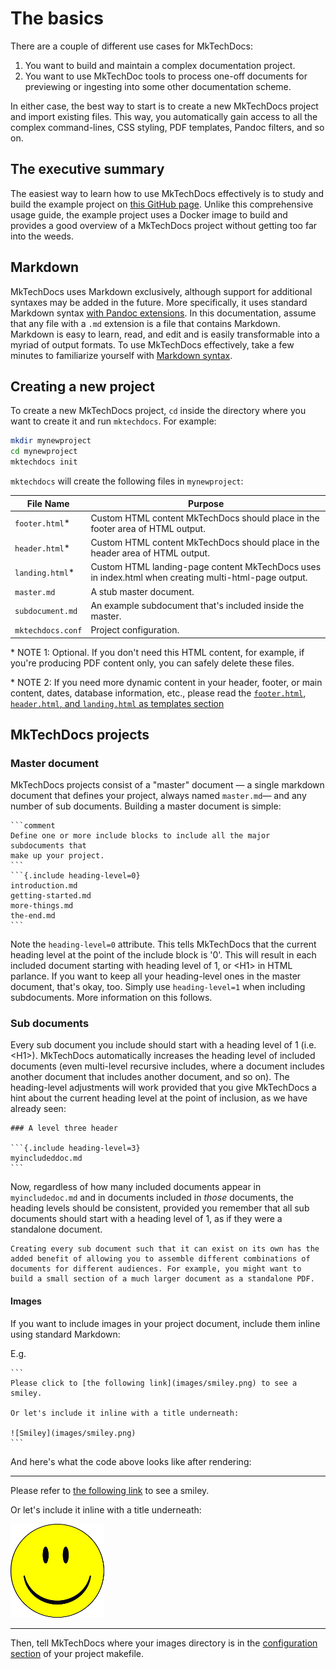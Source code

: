 # The basics

There are a couple of different use cases for MkTechDocs:

1. You want to build and maintain a complex documentation project.
2. You want to use MkTechDoc tools to process one-off documents for previewing or ingesting into some other documentation scheme.

In either case, the best way to start is to create a new MkTechDocs project and import existing files. This way, you automatically gain access to all the complex command-lines, CSS styling, PDF templates, Pandoc filters, and so on.

## The executive summary

The easiest way to learn how to use MkTechDocs effectively is to study and build the example project on [this GitHub page](https://github.com/jsseidel/ExampleMkTechDocs). Unlike this comprehensive usage guide, the example project uses a Docker image to build and provides a good overview of a MkTechDocs project without getting too far into the weeds.

## Markdown

MkTechDocs uses Markdown exclusively, although support for additional syntaxes may be added in the future. More specifically, it uses standard Markdown syntax [with Pandoc extensions](http://pandoc.org/MANUAL.html#pandocs-markdown). In this documentation, assume that any file with a `.md` extension is a file that contains Markdown. Markdown is easy to learn, read, and edit and is easily transformable into a myriad of output formats. To use MkTechDocs effectively, take a few minutes to familiarize yourself with [Markdown syntax](https://daringfireball.net/projects/markdown/syntax).

## Creating a new project

To create a new MkTechDocs project, `cd` inside the directory where you want to create it and run `mktechdocs`. For example:

```bash
mkdir mynewproject
cd mynewproject
mktechdocs init
```

`mktechdocs` will create the following files in `mynewproject`:

| File Name       | Purpose                                                                 |
|-----------------|-------------------------------------------------------------------------|
|`footer.html`\*|Custom HTML content MkTechDocs should place in the footer area of HTML output.|
|`header.html`\*|Custom HTML content MkTechDocs should place in the header area of HTML output.|
|`landing.html`\*|Custom HTML landing-page content MkTechDocs uses in index.html when creating multi-html-page output.|
|`master.md`|A stub master document.|
|`subdocument.md`|An example subdocument that's included inside the master.|
|`mktechdocs.conf`|Project configuration.|

\* NOTE 1: Optional. If you don't need this HTML content, for example, if you're producing PDF content only, you can safely delete these files.

\* NOTE 2: If you need more dynamic content in your header, footer, or main content, dates, database information, etc., please read the [`footer.html`, `header.html`, and `landing.html` as templates section](templates.html#footer.html-header.html-and-landing.html-as-templates)

## MkTechDocs projects

### Master document

MkTechDocs projects consist of a "master" document &mdash; a single markdown document that defines your project, always named `master.md`&mdash; and any number of sub documents. Building a master document is simple:

    ```comment
    Define one or more include blocks to include all the major subdocuments that
    make up your project.
    ```
    ```{.include heading-level=0}
    introduction.md
    getting-started.md
    more-things.md
    the-end.md
    ```

Note the `heading-level=0` attribute. This tells MkTechDocs that the current heading level at the point of the include block is '0'. This will result in each included document starting with heading level of 1, or &lt;H1&gt; in HTML parlance. If you want to keep all your heading-level ones in the master document, that's okay, too. Simply use `heading-level=1` when including subdocuments. More information on this follows.

### Sub documents

Every sub document you include should start with a heading level of 1 (i.e. &lt;H1&gt;). MkTechDocs automatically increases the heading level of included documents (even multi-level recursive includes, where a document includes another document that includes another document, and so on). The heading-level adjustments will work provided that you give MkTechDocs a hint about the current heading level at the point of inclusion, as we have already seen:

    ### A level three header
    
    ```{.include heading-level=3}
    myincludeddoc.md
    ```

Now, regardless of how many included documents appear in `myincludedoc.md` and in documents included in *those* documents, the heading levels should be consistent, provided you remember that all sub documents should start with a heading level of 1, as if they were a standalone document.

```tip
Creating every sub document such that it can exist on its own has the added benefit of allowing you to assemble different combinations of documents for different audiences. For example, you might want to build a small section of a much larger document as a standalone PDF.
```

#### Images

If you want to include images in your project document, include them inline using standard Markdown:

E.g.

    ```
    Please click to [the following link](images/smiley.png) to see a smiley.
        
    Or let's include it inline with a title underneath:
     
    ![Smiley](images/smiley.png)
    ```

And here's what the code above looks like after rendering:

<hr />

Please refer to [the following link](images/smiley.png) to see a smiley.

Or let's include it inline with a title underneath:

![Smiley](images/smiley.png)

<hr />


Then, tell MkTechDocs where your images directory is in the [configuration section](configuration-options.html#simple-configuration) of your project makefile.

